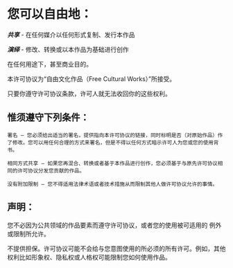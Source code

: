 # 您可以自由地：

***共享*** \- 在任何媒介以任何形式复制、发行本作品

***演绎*** \- 修改、转换或以本作品为基础进行创作

在任何用途下，甚至商业目的。

本许可协议为“自由文化作品（Free Cultural Works）”所接受。

只要你遵守许可协议条款，许可人就无法收回你的这些权利。

## 惟须遵守下列条件：

    署名 — 您必须给出适当的署名，提供指向本许可协议的链接，同时标明是否（对原始作品）作了修改。您可以用任何合理的方式来署名，但是不得以任何方式暗示许可人为您或您的使用背书。

    相同方式共享 — 如果您再混合、转换或者基于本作品进行创作，您必须基于与原先许可协议相同的许可协议分发您贡献的作品。

    没有附加限制 — 您不得适用法律术语或者技术措施从而限制其他人做许可协议允许的事情。

## 声明：

您不必因为公共领域的作品要素而遵守许可协议，或者您的使用被可适用的 例外或限制所允许。

不提供担保。许可协议可能不会给与您意图使用的所必须的所有许可。例如，其他权利比如形象权、隐私权或人格权可能限制您如何使用作品。